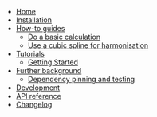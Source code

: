<!---
Navigation specification

See https://oprypin.github.io/mkdocs-literate-nav/
-->

- [Home](index.md)
- [Installation](installation.md)
- [How-to guides](how-to-guides/index.md)
    - [Do a basic calculation](how-to-guides/basic-calculation.md)
    - [Use a cubic spline for harmonisation](how-to-guides/cubic_spline.py)
- [Tutorials](tutorials/index.md)
    - [Getting Started](tutorials/tutorial.py)
- [Further background](further-background/index.md)
    - [Dependency pinning and testing](further-background/dependency-pinning-and-testing.md)
- [Development](development.md)
- [API reference](api/gradient_aware_harmonisation/)
- [Changelog](changelog.md)

